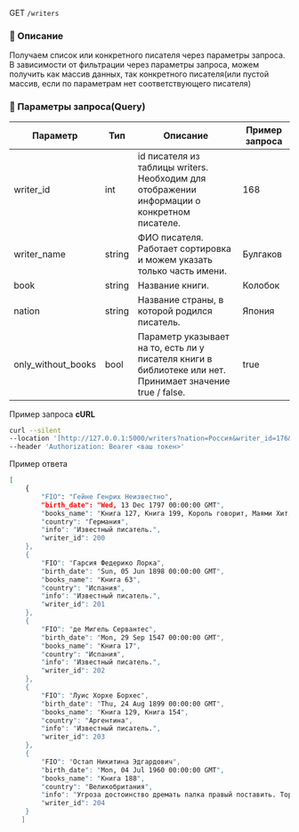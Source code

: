 GET `/writers`

### 🔹 Описание

Получаем список или конкретного писателя через параметры запроса. В зависимости от фильтрации через параметры запроса, можем получить как массив данных, так конкретного писателя(или пустой массив, если по параметрам нет соответствующего писателя)

### 🔹 Параметры запроса(Query)

| Параметр | Тип | Описание | Пример запроса |
| --- | --- | --- | --- |
| writer_id | int | id писателя из таблицы writers. Необходим для отображении информации о конкретном писателе.  | 168 |
| writer_name | string | ФИО писателя. Работает сортировка и можем указать только часть имени. | Булгаков |
| book | string | Название книги.  | Колобок |
| nation | string | Название страны, в которой родился писатель. | Япония |
| only_without_books | bool | Параметр указывает на то, есть ли у писателя книги в библиотеке или нет. Принимает значение true / false.  | true |

Пример запроса **cURL**

```bash
curl --silent 
--location '[http://127.0.0.1:5000/writers?nation=Россия&writer_id=176&writer_name=Булгаков&book=Книга&only_without_books=true](http://127.0.0.1:5000/writers?nation=%D0%A0%D0%BE%D1%81%D1%81%D0%B8%D1%8F&writer_id=176&writer_name=%D0%91%D1%83%D0%BB%D0%B3%D0%B0%D0%BA%D0%BE%D0%B2&book=%D0%9A%D0%BD%D0%B8%D0%B3%D0%B0&only_without_books=true)' `
--header 'Authorization: Bearer <ваш токен>'
```

Пример ответа

```bash
[
    {
        "FIO": "Гейне Генрих Неизвестно",
        "birth_date": "Wed, 13 Dec 1797 00:00:00 GMT",
        "books_name": "Книга 127, Книга 199, Король говорит, Маями Хит, Маями Хит, Маями Хит, Маями Хит",
        "country": "Германия",
        "info": "Известный писатель.",
        "writer_id": 200
    },
    {
        "FIO": "Гарсия Федерико Лорка",
        "birth_date": "Sun, 05 Jun 1898 00:00:00 GMT",
        "books_name": "Книга 63",
        "country": "Испания",
        "info": "Известный писатель.",
        "writer_id": 201
    },
    {
        "FIO": "де Мигель Сервантес",
        "birth_date": "Mon, 29 Sep 1547 00:00:00 GMT",
        "books_name": "Книга 17",
        "country": "Испания",
        "info": "Известный писатель.",
        "writer_id": 202
    },
    {
        "FIO": "Луис Хорхе Борхес",
        "birth_date": "Thu, 24 Aug 1899 00:00:00 GMT",
        "books_name": "Книга 129, Книга 154",
        "country": "Аргентина",
        "info": "Известный писатель.",
        "writer_id": 203
    },
    {
        "FIO": "Остап Никитина Эдгардович",
        "birth_date": "Mon, 04 Jul 1960 00:00:00 GMT",
        "books_name": "Книга 188",
        "country": "Великобритания",
        "info": "Угроза достоинство дремать палка правый поставить. Торопливый поговорить присесть тревога приходить холодно пробовать.",
        "writer_id": 204
    }
   ]
```
